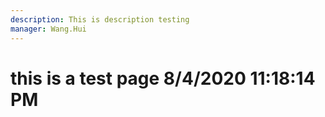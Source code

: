 ```yaml
---
description: This is description testing
manager: Wang.Hui
---
```

# this is a test page 8/4/2020 11:18:14 PM